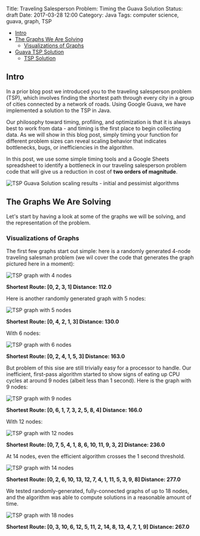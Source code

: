 Title: Traveling Salesperson Problem: Timing the Guava Solution
Status: draft
Date: 2017-03-28 12:00
Category: Java
Tags: computer science, guava, graph, TSP

* [Intro](#intro)
* [The Graphs We Are Solving](#graphs)
    * [Visualizations of Graphs](#viz-graphs)
* [Guava TSP Solution](#guava-tsp-soln)
    * [TSP Solution](#guava-tsp-soln)


<a name="intro"></a>
## Intro 

In a prior blog post we introduced you to the traveling salesperson problem (TSP),
which involves finding the shortest path through every city in a group of cities
connected by a network of roads. Using Google Guava, we have implemented a solution 
to the TSP in Java.

Our philosophy toward timing, profiling, and optimization is that it is always best 
to work from data - and timing is the first place to begin collecting data.
As we will show in this blog post, simply timing your function for different problem sizes
can reveal scaling behavior that indicates bottlenecks, bugs, or inefficiencies in the algorithm.

In this post, we use some simple timing tools and a Google Sheets spreadsheet
to identify a bottleneck in our traveling salesperson problem code that will give us 
a reduction in cost of **two orders of magnitude**.

![TSP Guava Solution scaling results - initial and pessimist algorithms](/images/tsp-guava-initial-pessimist.png)

<a name="graphs"></a>
## The Graphs We Are Solving

Let's start by having a look at some of the graphs we will be solving,
and the representation of the problem.

<a name="viz-graphs"></a>
### Visualizations of Graphs

The first few graphs start out simple: here is a randomly generated 4-node traveling salesman problem
(we wil cover the code that generates the graph pictured here in a moment):

![TSP graph with 4 nodes](/images/graphviz_tsp_4.png)

**Shortest Route: [0, 2, 3, 1] Distance: 112.0**

Here is another randomly generated graph with 5 nodes:

![TSP graph with 5 nodes](/images/graphviz_tsp_5.png)

**Shortest Route: [0, 4, 2, 1, 3]	Distance: 130.0**

With 6 nodes:

![TSP graph with 6 nodes](/images/graphviz_tsp_6.png)

**Shortest Route: [0, 2, 4, 1, 5, 3]	Distance: 163.0**

But problem of this sise are still trivially easy for a processor to handle.
Our inefficient, first-pass algorithm started to show signs of eating up CPU cycles 
at around 9 nodes (albeit less than 1 second). Here is the graph with 9 nodes:

![TSP graph with 9 nodes](/images/graphviz_tsp_9.png)

**Shortest Route: [0, 6, 1, 7, 3, 2, 5, 8, 4]	Distance: 166.0**

With 12 nodes:

![TSP graph with 12 nodes](/images/graphviz_tsp_12.png)

**Shortest Route: [0, 7, 5, 4, 1, 8, 6, 10, 11, 9, 3, 2]	Distance: 236.0**

At 14 nodes, even the efficient algorithm crosses the 1 second threshold.

![TSP graph with 14 nodes](/images/graphviz_tsp_14.png)

**Shortest Route: [0, 2, 6, 10, 13, 12, 7, 4, 1, 11, 5, 3, 9, 8]	Distance: 277.0**

We tested randomly-generated, fully-connected graphs of up to 18 nodes, 
and the algorithm was able to compute solutions in a reasonable amount of time.

![TSP graph with 18 nodes](/images/graphviz_tsp_18.png)

**Shortest Route: [0, 3, 10, 6, 12, 5, 11, 2, 14, 8, 13, 4, 7, 1, 9]	Distance: 267.0**







